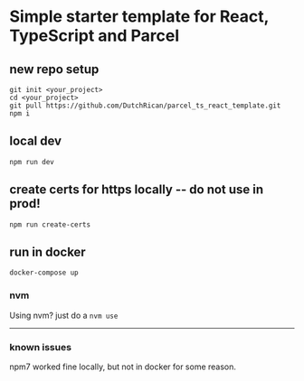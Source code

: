 # Simple starter template for React, TypeScript and Parcel 

## new repo setup

```cli
git init <your_project>
cd <your_project>
git pull https://github.com/DutchRican/parcel_ts_react_template.git
npm i
```

## local dev

```cli
npm run dev
```

## create certs for https locally -- do not use in prod!

```cli
npm run create-certs
```


## run in docker

``` cli
docker-compose up
```


### nvm

Using nvm? just do a `nvm use`  

---

### known issues

npm7 worked fine locally, but not in docker for some reason. 
